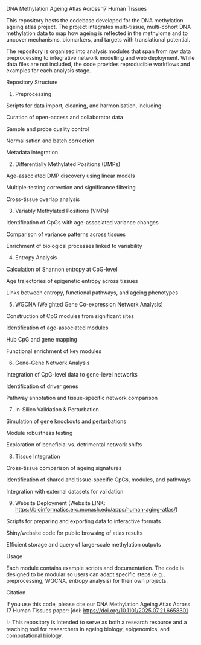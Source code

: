 DNA Methylation Ageing Atlas Across 17 Human Tissues

This repository hosts the codebase developed for the DNA methylation ageing atlas project. The project integrates multi-tissue, multi-cohort DNA methylation data to map how ageing is reflected in the methylome and to uncover mechanisms, biomarkers, and targets with translational potential.

The repository is organised into analysis modules that span from raw data preprocessing to integrative network modelling and web deployment. While data files are not included, the code provides reproducible workflows and examples for each analysis stage.

Repository Structure
1. Preprocessing

Scripts for data import, cleaning, and harmonisation, including:

Curation of open-access and collaborator data

Sample and probe quality control

Normalisation and batch correction

Metadata integration

2. Differentially Methylated Positions (DMPs)

Age-associated DMP discovery using linear models

Multiple-testing correction and significance filtering

Cross-tissue overlap analysis

3. Variably Methylated Positions (VMPs)

Identification of CpGs with age-associated variance changes

Comparison of variance patterns across tissues

Enrichment of biological processes linked to variability

4. Entropy Analysis

Calculation of Shannon entropy at CpG-level

Age trajectories of epigenetic entropy across tissues

Links between entropy, functional pathways, and ageing phenotypes

5. WGCNA (Weighted Gene Co-expression Network Analysis)

Construction of CpG modules from significant sites

Identification of age-associated modules

Hub CpG and gene mapping

Functional enrichment of key modules

6. Gene–Gene Network Analysis

Integration of CpG-level data to gene-level networks

Identification of driver genes

Pathway annotation and tissue-specific network comparison

7. In-Silico Validation & Perturbation

Simulation of gene knockouts and perturbations

Module robustness testing

Exploration of beneficial vs. detrimental network shifts

8. Tissue Integration

Cross-tissue comparison of ageing signatures

Identification of shared and tissue-specific CpGs, modules, and pathways

Integration with external datasets for validation

9. Website Deployment (Website LINK: https://bioinformatics.erc.monash.edu/apps/human-aging-atlas/)

Scripts for preparing and exporting data to interactive formats

Shiny/website code for public browsing of atlas results

Efficient storage and query of large-scale methylation outputs

Usage

Each module contains example scripts and documentation. The code is designed to be modular so users can adapt specific steps (e.g., preprocessing, WGCNA, entropy analysis) for their own projects.

Citation

If you use this code, please cite our DNA Methylation Ageing Atlas Across 17 Human Tissues paper:
[doi: https://doi.org/10.1101/2025.07.21.665830]

✨ This repository is intended to serve as both a research resource and a teaching tool for researchers in ageing biology, epigenomics, and computational biology.
